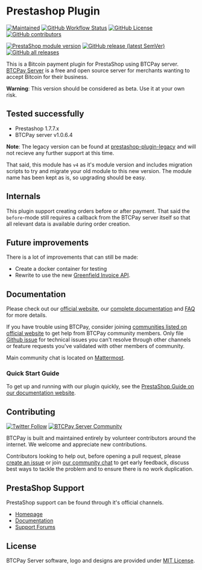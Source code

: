 # Prestashop Plugin

[![Maintained](https://img.shields.io/maintenance/yes/2021?style=flat-square)](https://github.com/btcpayserver/prestashop-plugin/pulse)
[![GitHub Workflow Status](https://img.shields.io/github/workflow/status/btcpayserver/prestashop-plugin/Validate/master?style=flat-square)](https://github.com/btcpayserver/prestashop-plugin/actions)
[![GitHub License](https://img.shields.io/github/license/btcpayserver/prestashop-plugin?color=brightgreen&style=flat-square)](https://github.com/btcpayserver/prestashop-plugin/blob/master/LICENSE)
[![GitHub contributors](https://img.shields.io/github/contributors-anon/btcpayserver/prestashop-plugin?style=flat-square)](https://github.com/btcpayserver/prestashop-plugin/graphs/contributors)

[![PrestaShop module version](https://img.shields.io/badge/module%20version-4.0.0-brightgreen?style=flat-square)](https://github.com/btcpayserver/prestashop-plugin/releases)
[![GitHub release (latest SemVer)](https://img.shields.io/github/v/release/btcpayserver/prestashop-plugin?sort=semver&style=flat-square)](https://github.com/btcpayserver/prestashop-plugin/releases)
[![GitHub all releases](https://img.shields.io/github/downloads/btcpayserver/prestashop-plugin/total?style=flat-square)](https://github.com/btcpayserver/prestashop-plugin/releases)


This is a Bitcoin payment plugin for PrestaShop using BTCPay server. [BTCPay Server](https://btcpayserver.org) is a free and open source server for merchants wanting to accept Bitcoin for their business.

**Warning**: This version should be considered as beta. Use it at your own risk.

## Tested successfully
* Prestashop 1.7.7.x
* BTCPay server v1.0.6.4

**Note**: The legacy version can be found at [prestashop-plugin-legacy](https://github.com/btcpayserver/prestashop-plugin-legacy) and will not recieve any further support at this time.

That said, this module has `v4` as it's module version and includes migration scripts to try and migrate your old module to this new version. The module name has been kept as is, so upgrading should be easy.

## Internals

This plugin support creating orders before or after payment. That said the `before`-mode still requires a callback from the BTCPay server itself so that all relevant data is available during order creation.

## Future improvements
There is a lot of improvements that can still be made:
* Create a docker container for testing
* Rewrite to use the new [Greenfield Invoice API](https://docs.btcpayserver.org/API/Greenfield/v1/).

## Documentation

Please check out our [official website](https://btcpayserver.org/), our [complete documentation](https://docs.btcpayserver.org/) and [FAQ](https://docs.btcpayserver.org/FAQ/) for more details.

If you have trouble using BTCPay, consider joining [communities listed on official website](https://btcpayserver.org/#communityCTA) to get help from BTCPay community members. Only file [Github issue](https://github.com/btcpayserver/prestashop-plugin/issues) for technical issues you can't resolve through other channels or feature requests you've validated with other members of community.

Main community chat is located on [Mattermost](https://chat.btcpayserver.org/).

### Quick Start Guide

To get up and running with our plugin quickly, see the [PrestaShop Guide on our documentation website](https://docs.btcpayserver.org/PrestaShop/).

## Contributing

[![Twitter Follow](https://img.shields.io/twitter/follow/btcpayserver?color=brightgreen&label=Follow%20%40BTCPayServer&style=flat-square)](https://twitter.com/btcpayserver)
[![BTCPay Server Community](https://img.shields.io/badge/chat-mattermost-brightgreen?style=flat-square)](https://chat.btcpayserver.org/btcpayserver)

BTCPay is built and maintained entirely by volunteer contributors around the internet. We welcome and appreciate new contributions.

Contributors looking to help out, before opening a pull request, please [create an issue](https://github.com/btcpayserver/prestashop-plugin/issues/new/choose) 
or join [our community chat](https://chat.btcpayserver.org) to get early feedback, discuss best ways to tackle the problem and to ensure there is no work duplication.

## PrestaShop Support

PrestaShop support can be found through it's official channels.

* [Homepage](https://www.prestashop.com)
* [Documentation](https://doc.prestashop.com)
* [Support Forums](https://www.prestashop.com/forums)

## License

BTCPay Server software, logo and designs are provided under [MIT License](LICENSE).

